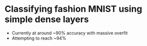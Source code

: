# Classifying fashion MNIST using simple dense layers
<ul>
<li>Currently at around ~90% accuracy with massive overfit</li>
<li>Attempting to reach ~94%</li>
</ul>